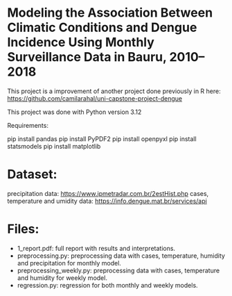 # Modeling the Association Between Climatic Conditions and Dengue Incidence Using Monthly Surveillance Data in Bauru, 2010–2018

This project is a improvement of another project done previously in R here: https://github.com/camilarahal/uni-capstone-project-dengue

This project was done with Python version 3.12

Requirements:

pip install pandas
pip install PyPDF2
pip install openpyxl
pip install statsmodels
pip install matplotlib

# Dataset:
precipitation data: https://www.ipmetradar.com.br/2estHist.php
cases, temperature and umidity data: https://info.dengue.mat.br/services/api

# Files:

- 1_report.pdf: full report with results and interpretations.
- preprocessing.py: preprocessing data with cases, temperature, humidity and precipitation for monthly model.
- preprocessing_weekly.py: preprocessing data with cases, temperature and humidity for weekly model.
- regression.py: regression for both monthly and weekly models.